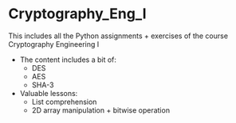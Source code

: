 # Cryptography_Eng_I
This includes all the Python assignments + exercises of the course Cryptography Engineering I
* The content includes a bit of:
  - DES
  - AES
  - SHA-3
* Valuable lessons:
  - List comprehension
  - 2D array manipulation + bitwise operation
